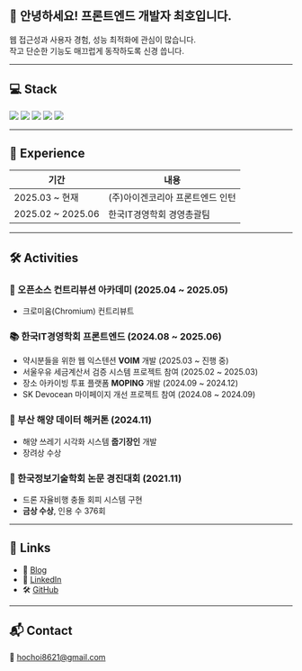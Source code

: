 ## 👋 안녕하세요! 프론트엔드 개발자 최호입니다.

웹 접근성과 사용자 경험, 성능 최적화에 관심이 많습니다.  
작고 단순한 기능도 매끄럽게 동작하도록 신경 씁니다.

---

## 💻 Stack

<p>
  <img src="https://img.shields.io/badge/React-61DAFB?style=for-the-badge&logo=react&logoColor=000000" />
  <img src="https://img.shields.io/badge/Next.js-000000?style=for-the-badge&logo=nextdotjs&logoColor=ffffff" />
  <img src="https://img.shields.io/badge/TypeScript-3178C6?style=for-the-badge&logo=typescript&logoColor=ffffff" />
  <img src="https://img.shields.io/badge/Zustand-000000?style=for-the-badge&logo=zustand&logoColor=white" />
  <img src="https://img.shields.io/badge/Tailwind CSS-06B6D4?style=for-the-badge&logo=tailwindcss&logoColor=ffffff" />
</p>

---

## 👥 Experience

| 기간               | 내용                            |
|--------------------|---------------------------------|
| 2025.03 ~ 현재      | (주)아이겐코리아 프론트엔드 인턴     |
| 2025.02 ~ 2025.06  | 한국IT경영학회 경영총괄팀           |

---

## 🛠 Activities

### 📌 오픈소스 컨트리뷰션 아카데미 (2025.04 ~ 2025.05)
- 크로미움(Chromium) 컨트리뷰트

### 📚 한국IT경영학회 프론트엔드 (2024.08 ~ 2025.06)
- 약시분들을 위한 웹 익스텐션 **VOIM** 개발 (2025.03 ~ 진행 중)
- 서울우유 세금계산서 검증 시스템 프로젝트 참여 (2025.02 ~ 2025.03)
- 장소 아카이빙 투표 플랫폼 **MOPING** 개발 (2024.09 ~ 2024.12)
- SK Devocean 마이페이지 개선 프로젝트 참여 (2024.08 ~ 2024.09)

### 🌊 부산 해양 데이터 해커톤 (2024.11)
- 해양 쓰레기 시각화 시스템 **줍기장인** 개발
- 장려상 수상

### 🛫 한국정보기술학회 논문 경진대회 (2021.11)
- 드론 자율비행 충돌 회피 시스템 구현
- **금상 수상**, 인용 수 376회

---

## 🔗 Links

- 📝 [Blog](https://howu.dev)  
- 💼 [LinkedIn](https://www.linkedin.com/in/%ED%98%B8-%EC%B5%9C-a3b7572b0/)  
- 🛠 [GitHub](https://github.com/choihooo/choihooo)

---

## 📬 Contact

📨 hochoi8621@gmail.com
